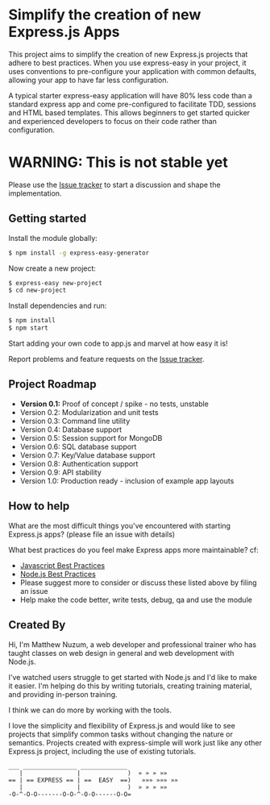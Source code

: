 # Simplify the creation of new Express.js Apps


This project aims to simplify the creation of new Express.js projects that adhere to best practices. When you use express-easy in your project, it uses conventions to pre-configure your application with common defaults, allowing your app to have far less configuration.

A typical starter express-easy application will have 80% less code than a standard express app and come pre-configured to facilitate TDD, sessions and HTML based templates. This allows beginners to get started quicker and experienced developers to focus on their code rather than configuration.

# WARNING: This is not stable yet
Please use the [Issue tracker](https://github.com/newz2000/express-easy/issues) to start a discussion and shape the implementation.

## Getting started

Install the module globally:
```bash
$ npm install -g express-easy-generator
```

Now create a new project:
```bash
$ express-easy new-project
$ cd new-project
```

Install dependencies and run:
```bash
$ npm install
$ npm start
```

Start adding your own code to app.js and marvel at how easy it is!

Report problems and feature requests on the [Issue tracker](https://github.com/newz2000/express-easy/issues).

## Project Roadmap


* __Version 0.1:__ Proof of concept / spike - no tests, unstable
* Version 0.2: Modularization and unit tests
* Version 0.3: Command line utility
* Version 0.4: Database support
* Version 0.5: Session support for MongoDB
* Version 0.6: SQL database support
* Version 0.7: Key/Value database support
* Version 0.8: Authentication support
* Version 0.9: API stability
* Version 1.0: Production ready - inclusion of example app layouts

## How to help

What are the most difficult things you've encountered with starting Express.js apps? (please file an issue with details)

What best practices do you feel make Express apps more maintainable? cf:

* [Javascript Best Practices](http://www.thinkful.com/learn/javascript-best-practices-1/)
* [Node.js Best Practices](http://blog.risingstack.com/node-js-best-practices/)
* Please suggest more to consider or discuss these listed above by filing an issue
* Help make the code better, write tests, debug, qa and use the module

## Created By

Hi, I'm Matthew Nuzum, a web developer and professional trainer who has taught classes on web design in general and web development with Node.js. 

I've watched users struggle to get started with Node.js and I'd like to make it easier. I'm helping do this by writing tutorials, creating training material, and providing in-person training.

I think we can do more by working with the tools.

I love the simplicity and flexibility of Express.js and would like to see projects that simplify common tasks without changing the nature or semantics. Projects created with express-simple will work just like any other Express.js project, including the use of existing tutorials.

	___ _______________ _____________   
	   |               |             )  » » » »»
	== | == EXPRESS == | ==  EASY  ==)   »»» »»» »»
	   |               |             )  » » » »»
	-O-^-O-O-------O-O-^-O-O------O-O= 
